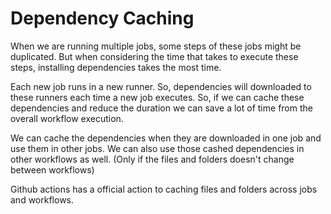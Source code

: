 # Dependency Caching

When we are running multiple jobs, some steps of these jobs might be duplicated. But when considering the time that takes to execute these steps, installing dependencies takes the most time.

Each new job runs in a new runner. So, dependencies will downloaded to these runners each time a new job executes. So, if we can cache these dependencies and reduce the duration we can save a lot of time from the overall workflow execution.

We can cache the dependencies when they are downloaded in one job and use them in other jobs. We can also use those cashed dependencies in other workflows as well. (Only if the files and folders doesn't change between workflows)

Github actions has a official action to caching files and folders across jobs and workflows.
